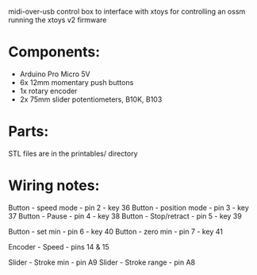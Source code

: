 
midi-over-usb control box to interface with xtoys for controlling an ossm running the xtoys v2 firmware

# Components:

  - Arduino Pro Micro 5V
  - 6x 12mm momentary push buttons
  - 1x rotary encoder
  - 2x 75mm slider potentiometers, B10K, B103

# Parts:

STL files are in the printables/ directory

# Wiring notes:

Button - speed mode - pin 2 - key 36
Button - position mode - pin 3 - key 37
Button - Pause - pin 4 - key 38
Button - Stop/retract - pin 5 - key 39

Button - set min - pin 6 - key 40
Button - zero min - pin 7 - key 41

Encoder - Speed - pins 14 & 15

Slider - Stroke min - pin A9
Slider - Stroke range - pin A8
